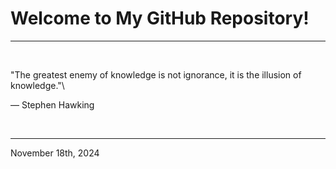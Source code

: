 # Welcome to My GitHub Repository!

---

<br>

"The greatest enemy of knowledge is not ignorance, it is the illusion of knowledge."\

― Stephen Hawking
 
</br>

---
November 18th, 2024
